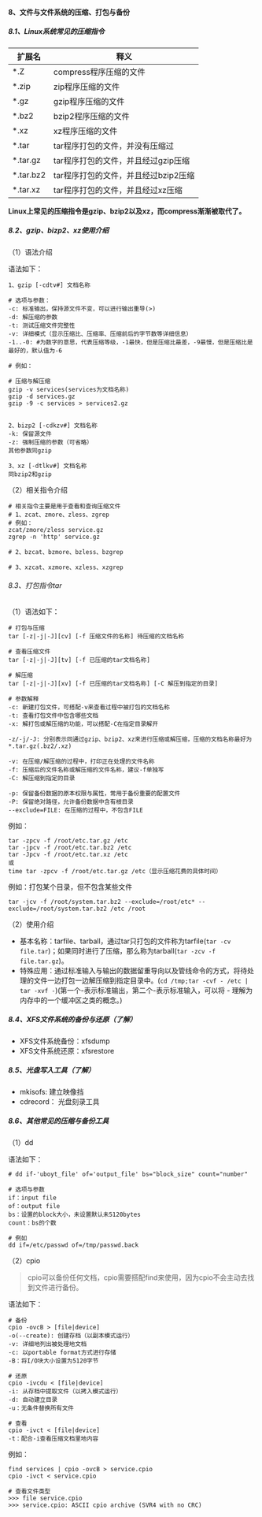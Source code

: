 #### 8、文件与文件系统的压缩、打包与备份

##### 8.1、Linux系统常见的压缩指令

扩展名 | 释义
-- | --
*.Z | compress程序压缩的文件
*.zip | zip程序压缩的文件
*.gz | gzip程序压缩的文件
*.bz2 | bzip2程序压缩的文件
*.xz | xz程序压缩的文件
*.tar | tar程序打包的文件，并没有压缩过
*.tar.gz | tar程序打包的文件，并且经过gzip压缩
*.tar.bz2 | tar程序打包的文件，并且经过bzip2压缩
*.tar.xz | tar程序打包的文件，并且经过xz压缩

**Linux上常见的压缩指令是gzip、bzip2以及xz，而compress渐渐被取代了。**
##### 8.2、gzip、bizp2、xz使用介绍

（1）语法介绍

语法如下：

```
1、gzip [-cdtv#] 文档名称

# 选项与参数：
-c: 标准输出，保持源文件不变，可以进行输出重导(>)
-d: 解压缩的参数
-t: 测试压缩文件完整性
-v: 详细模式（显示压缩比、压缩率、压缩前后的字节数等详细信息）
-1..-0: #为数字的意思，代表压缩等级，-1最快，但是压缩比最差，-9最慢，但是压缩比是最好的，默认值为-6

# 例如：

# 压缩与解压缩
gzip -v services(services为文档名称)
gzip -d services.gz
gzip -9 -c services > services2.gz


2、bizp2 [-cdkzv#] 文档名称
-k: 保留源文件
-z: 强制压缩的参数（可省略）
其他参数同gzip

3、xz [-dtlkv#] 文档名称
同bzip2和gzip
```

（2）相关指令介绍

```
# 相关指令主要是用于查看和查询压缩文件
# 1、zcat、zmore、zless、zgrep
# 例如：
zcat/zmore/zless service.gz
zgrep -n 'http' service.gz

# 2、bzcat、bzmore、bzless、bzgrep

# 3、xzcat、xzmore、xzless、xzgrep
```

###### 8.3、打包指令tar

（1）语法如下：

```
# 打包与压缩
tar [-z|-j|-J][cv] [-f 压缩文件的名称] 待压缩的文档名称

# 查看压缩文件
tar [-z|-j|-J][tv] [-f 已压缩的tar文档名称]

# 解压缩
tar [-z|-j|-J][xv] [-f 已压缩的tar文档名称] [-C 解压到指定的目录]

# 参数解释
-c: 新建打包文件，可搭配-v来查看过程中被打包的文档名称
-t: 查看打包文件中包含哪些文档
-x: 解打包或解压缩的功能，可以搭配-C在指定目录解开

-z/-j/-J: 分别表示同通过gzip、bzip2、xz来进行压缩或解压缩，压缩的文档名称最好为*.tar.gz(.bz2/.xz)

-v: 在压缩/解压缩的过程中，打印正在处理的文件名称
-f: 压缩后的文件名称或解压缩的文件名称，建议-f单独写
-C: 解压缩到指定的目录

-p: 保留备份数据的原本权限与属性，常用于备份重要的配置文件
-P: 保留绝对路径，允许备份数据中含有根目录
--exclude=FILE: 在压缩的过程中，不包含FILE
```

例如：
```
tar -zpcv -f /root/etc.tar.gz /etc
tar -jpcv -f /root/etc.tar.bz2 /etc
tar -Jpcv -f /root/etc.tar.xz /etc
或
time tar -zpcv -f /root/etc.tar.gz /etc（显示压缩花费的具体时间）
```

例如：打包某个目录，但不包含某些文件
```
tar -jcv -f /root/system.tar.bz2 --exclude=/root/etc* --exclude=/root/system.tar.bz2 /etc /root
```

（2）使用介绍

* 基本名称：tarfile、tarball，通过tar只打包的文件称为tarfile(`tar -cv file.tar`)；如果同时进行了压缩，那么称为tarball(`tar -zcv -f file.tar.gz`)。
* 特殊应用：通过标准输入与输出的数据留重导向以及管线命令的方式，将待处理的文件一边打包一边解压缩到指定目录中。(`cd /tmp;tar -cvf - /etc | tar -xvf -`)(第一个-表示标准输出，第二个-表示标准输入，可以将 - 理解为内存中的一个缓冲区之类的概念。)

##### 8.4、XFS文件系统的备份与还原（了解）

* XFS文件系统备份：xfsdump
* XFS文件系统还原：xfsrestore

##### 8.5、光盘写入工具（了解）

* mkisofs: 建立映像挡
* cdrecord： 光盘刻录工具

##### 8.6、其他常见的压缩与备份工具

（1）dd

语法如下：

```
# dd if-'uboyt_file' of='output_file' bs="block_size" count="number"

# 选项与参数
if：input file
of：output file
bs：设置的block大小，未设置默认未5120bytes
count：bs的个数

# 例如
dd if=/etc/passwd of=/tmp/passwd.back
```

（2）cpio

> cpio可以备份任何文档，cpio需要搭配find来使用，因为cpio不会主动去找到文件进行备份。

语法如下：

```
# 备份
cpio -ovcB > [file|device]
-o(--create): 创建存档（以副本模式运行）
-v: 详细地列出被处理地文档
-c: 以portable format方式进行存储
-B：将I/O块大小设置为5120字节

# 还原
cpio -ivcdu < [file|device]
-i: 从存档中提取文件（以拷入模式运行）
-d: 自动建立目录
-u：无条件替换所有文件

# 查看
cpio -ivct < [file|device]
-t：配合-i查看压缩文档里地内容
```

例如：
```
find services | cpio -ovcB > service.cpio
cpio -ivct < service.cpio

# 查看文件类型
>>> file service.cpio
>>> service.cpio: ASCII cpio archive (SVR4 with no CRC)
```